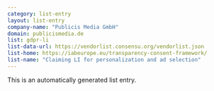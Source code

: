 ```yaml
---
category: list-entry
layout: list-entry
company-name: "Publicis Media GmbH"
domain: publicismedia.de
list: gdpr-li
list-data-url: https://vendorlist.consensu.org/vendorlist.json
list-home: https://iabeurope.eu/transparency-consent-framework/
list-name: "Claiming LI for personalization and ad selection"
---
```


This is an automatically generated list entry.
